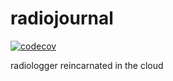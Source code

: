 # radiojournal

[![codecov](https://codecov.io/github/fluxth/radiojournal/graph/badge.svg?token=JLKD4JEK6J)](https://codecov.io/github/fluxth/radiojournal)

radiologger reincarnated in the cloud
